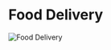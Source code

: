 # Food Delivery
![Food Delivery](https://cdn.buymeacoffee.com/uploads/rewards/2023-07-25/1/081634_post.png@1200w_0e.png)

  